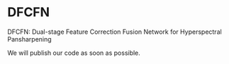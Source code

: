 # DFCFN
DFCFN: Dual-stage Feature Correction Fusion Network for Hyperspectral Pansharpening

We will publish our code as soon as possible.
